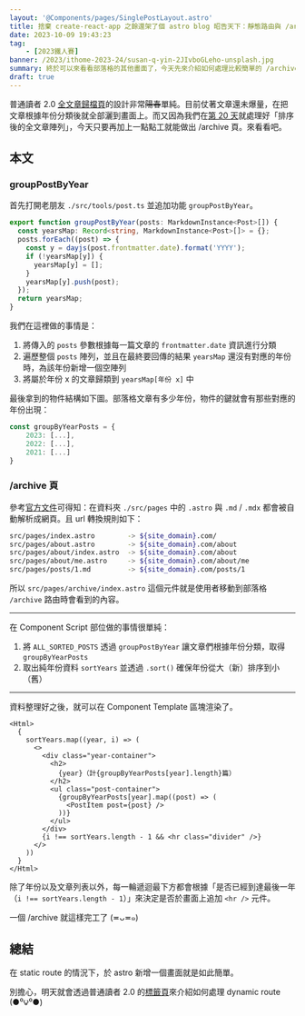 ```yaml
---
layout: '@Components/pages/SinglePostLayout.astro'
title: 捨棄 create-react-app 之餘還架了個 astro blog 昭告天下：靜態路由與 /archive
date: 2023-10-09 19:43:23
tag:
	- [2023鐵人賽]
banner: /2023/ithome-2023-24/susan-q-yin-2JIvboGLeho-unsplash.jpg
summary: 終於可以來看看部落格的其他畫面了，今天先來介紹如何處理比較簡單的 /archive 頁
draft: true
---
```


普通讀者 2.0 [全文章歸檔頁](/archive)的設計非常~~陽春~~單純。目前仗著文章還未爆量，在把文章根據年份分類後就全部灑到畫面上。而又因為我們在[第 20 天](/2023/ithome-2023-20)就處理好「排序後的全文章陣列」，今天只要再加上一點點工就能做出 /archive 頁。來看看吧。

## 本文

### groupPostByYear

首先打開老朋友 `./src/tools/post.ts` 並追加功能 `groupPostByYear`。

```ts
export function groupPostByYear(posts: MarkdownInstance<Post>[]) {
  const yearsMap: Record<string, MarkdownInstance<Post>[]> = {};
  posts.forEach((post) => {
    const y = dayjs(post.frontmatter.date).format('YYYY');
    if (!yearsMap[y]) {
      yearsMap[y] = [];
    }
    yearsMap[y].push(post);
  });
  return yearsMap;
}
```

我們在這裡做的事情是：

1. 將傳入的 `posts` 參數根據每一篇文章的 `frontmatter.date` 資訊進行分類
2. 遍歷整個 `posts` 陣列，並且在最終要回傳的結果 `yearsMap` 還沒有對應的年份時，為該年份新增一個空陣列
3. 將屬於年份 x 的文章歸類到 `yearsMap[年份 x]` 中

最後拿到的物件結構如下圖。部落格文章有多少年份，物件的鍵就會有那些對應的年份出現：

```ts
const groupByYearPosts = {
	2023: [...],
	2022: [...],
	2021: [...]
}
```

### /archive 頁

參考[官方文件](https://docs.astro.build/en/core-concepts/routing/#static-routes)可得知：在資料夾 `./src/pages` 中的 `.astro` 與 `.md` / `.mdx` 都會被自動解析成網頁。且 url 轉換規則如下：

```bash
src/pages/index.astro        -> ${site_domain}.com/
src/pages/about.astro        -> ${site_domain}.com/about
src/pages/about/index.astro  -> ${site_domain}.com/about
src/pages/about/me.astro     -> ${site_domain}.com/about/me
src/pages/posts/1.md         -> ${site_domain}.com/posts/1
```

所以 `src/pages/archive/index.astro` 這個元件就是使用者移動到部落格 `/archive` 路由時會看到的內容。

---

在 Component Script 部位做的事情很單純：

1. 將 `ALL_SORTED_POSTS` 透過 `groupPostByYear` 讓文章們根據年份分類，取得 `groupByYearPosts`
2. 取出純年份資料 `sortYears` 並透過 `.sort()` 確保年份從大（新）排序到小（舊）

---

資料整理好之後，就可以在 Component Template 區塊渲染了。

```astro
<Html>
  {
    sortYears.map((year, i) => (
      <>
        <div class="year-container">
          <h2>
            {year}（計{groupByYearPosts[year].length}篇）
          </h2>
          <ul class="post-container">
            {groupByYearPosts[year].map((post) => (
              <PostItem post={post} />
            ))}
          </ul>
        </div>
        {i !== sortYears.length - 1 && <hr class="divider" />}
      </>
    ))
  }
</Html>
```

除了年份以及文章列表以外，每一輪遞迴最下方都會根據「是否已經到達最後一年（`i !== sortYears.length - 1`）」來決定是否於畫面上追加 `<hr />` 元件。

一個 /archive 就這樣完工了 (≖ᴗ≖๑)

## 總結

在 static route 的情況下，於 astro 新增一個畫面就是如此簡單。

別擔心，明天就會透過普通讀者 2.0 的[標籤頁](/tag)來介紹如何處理 dynamic route (●⁰౪⁰●)
